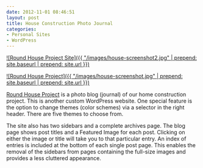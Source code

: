 ```yaml
---
date: 2012-11-01 08:46:51
layout: post
title: House Construction Photo Journal
categories:
- Personal Sites
- WordPress
---
```


[![Round House Project Site]({{ "/images/house-screenshot2.jpg" | prepend: site.baseurl | prepend: site.url }})](http://house.milosh.me)

[![Round House Project]({{ "/images/house-screenshot.jpg" | prepend: site.baseurl | prepend: site.url }})](http://house.milosh.me)

[Round House Project](http://milosh.me/house) is a photo blog (journal) of our home construction project. This is another custom WordPress website. One special feature is the option to change themes (color schemes) via a selector in the right header. There are five themes to choose from.

The site also has two sidebars and a complete archives page. The blog page shows post titles and a Featured Image for each post. Clicking on either the image or title will take you to that particular entry. An index of entries is included at the bottom of each single post page. This enables the removal of the sidebars from pages containing the full-size images and provides a less cluttered appearance.
